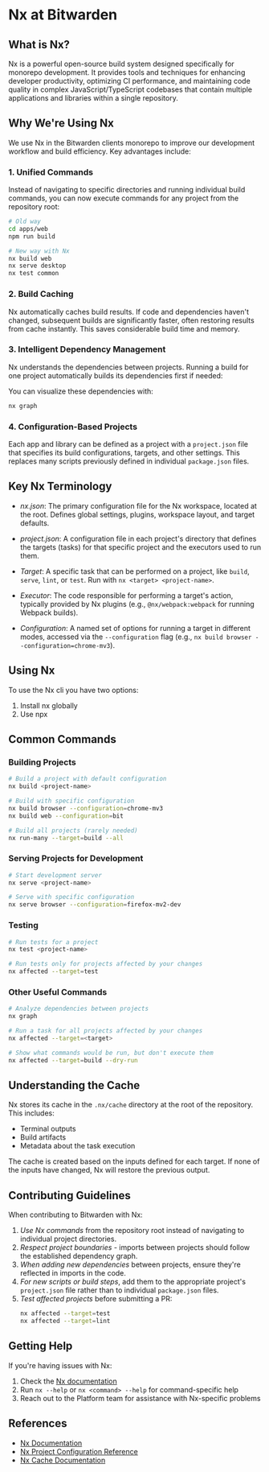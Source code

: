 # Nx at Bitwarden

## What is Nx?

Nx is a powerful open-source build system designed specifically for monorepo development. It provides tools and techniques for enhancing developer productivity, optimizing CI performance, and maintaining code quality in complex JavaScript/TypeScript codebases that contain multiple applications and libraries within a single repository.

## Why We're Using Nx
    
We use Nx in the Bitwarden clients monorepo to improve our development workflow and build efficiency. Key advantages include:

### 1. Unified Commands
Instead of navigating to specific directories and running individual build commands, you can now execute commands for any project from the repository root:

```bash
# Old way
cd apps/web
npm run build
```

```bash
# New way with Nx
nx build web
nx serve desktop
nx test common
```

### 2. Build Caching
Nx automatically caches build results. If code and dependencies haven't changed, subsequent builds are significantly faster, often restoring results from cache instantly. This saves considerable build time and memory.

### 3. Intelligent Dependency Management
Nx understands the dependencies between projects. Running a build for one project automatically builds its dependencies first if needed:

You can visualize these dependencies with:
```bash
nx graph
```

### 4. Configuration-Based Projects
Each app and library can be defined as a project with a `project.json` file that specifies its build configurations, targets, and other settings. This replaces many scripts previously defined in individual `package.json` files.

## Key Nx Terminology

- *nx.json*: The primary configuration file for the Nx workspace, located at the root. Defines global settings, plugins, workspace layout, and target defaults.

- *project.json*: A configuration file in each project's directory that defines the targets (tasks) for that specific project and the executors used to run them.

- *Target*: A specific task that can be performed on a project, like `build`, `serve`, `lint`, or `test`. Run with `nx <target> <project-name>`.

- *Executor*: The code responsible for performing a target's action, typically provided by Nx plugins (e.g., `@nx/webpack:webpack` for running Webpack builds).

- *Configuration*: A named set of options for running a target in different modes, accessed via the `--configuration` flag (e.g., `nx build browser --configuration=chrome-mv3`).

## Using Nx

To use the Nx cli you have two options:

1. Install nx globally 
2. Use npx

## Common Commands

### Building Projects

```bash
# Build a project with default configuration
nx build <project-name>

# Build with specific configuration
nx build browser --configuration=chrome-mv3
nx build web --configuration=bit

# Build all projects (rarely needed)
nx run-many --target=build --all
```

### Serving Projects for Development

```bash
# Start development server
nx serve <project-name>

# Serve with specific configuration
nx serve browser --configuration=firefox-mv2-dev
```

### Testing

```bash
# Run tests for a project
nx test <project-name>

# Run tests only for projects affected by your changes
nx affected --target=test
```

### Other Useful Commands

```bash
# Analyze dependencies between projects
nx graph

# Run a task for all projects affected by your changes
nx affected --target=<target>

# Show what commands would be run, but don't execute them
nx affected --target=build --dry-run
```

## Understanding the Cache

Nx stores its cache in the `.nx/cache` directory at the root of the repository. This includes:

- Terminal outputs
- Build artifacts
- Metadata about the task execution

The cache is created based on the inputs defined for each target. If none of the inputs have changed, Nx will restore the previous output.

## Contributing Guidelines

When contributing to Bitwarden with Nx:

1. *Use Nx commands* from the repository root instead of navigating to individual project directories.
2. *Respect project boundaries* - imports between projects should follow the established dependency graph.
3. *When adding new dependencies* between projects, ensure they're reflected in imports in the code.
4. *For new scripts or build steps*, add them to the appropriate project's `project.json` file rather than to individual `package.json` files.
5. *Test affected projects* before submitting a PR:
   ```bash
   nx affected --target=test
   nx affected --target=lint
   ```

## Getting Help

If you're having issues with Nx:

1. Check the [Nx documentation](https://nx.dev/getting-started/intro)
2. Run `nx --help` or `nx <command> --help` for command-specific help
3. Reach out to the Platform team for assistance with Nx-specific problems

## References

- [Nx Documentation](https://nx.dev/getting-started/intro)
- [Nx Project Configuration Reference](https://nx.dev/reference/project-configuration)
- [Nx Cache Documentation](https://nx.dev/concepts/how-caching-works)
